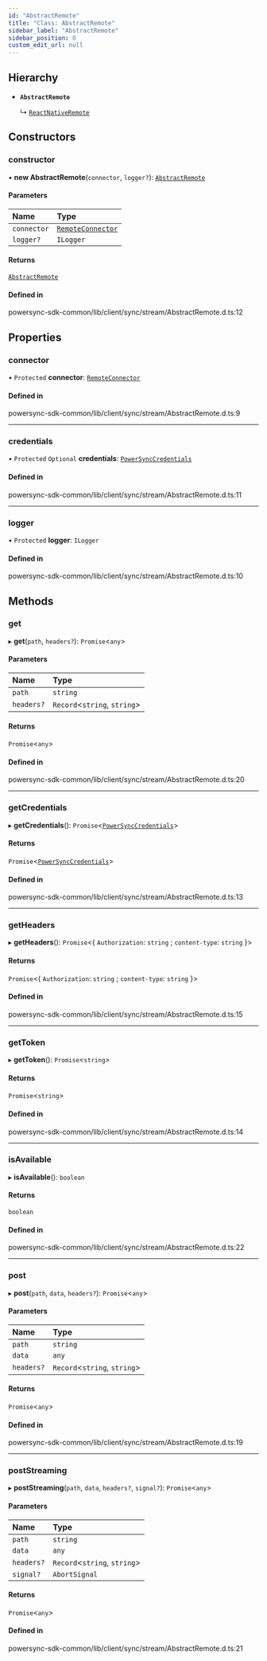 ```yaml
---
id: "AbstractRemote"
title: "Class: AbstractRemote"
sidebar_label: "AbstractRemote"
sidebar_position: 0
custom_edit_url: null
---
```


## Hierarchy

- **`AbstractRemote`**

  ↳ [`ReactNativeRemote`](ReactNativeRemote.md)

## Constructors

### constructor

• **new AbstractRemote**(`connector`, `logger?`): [`AbstractRemote`](AbstractRemote.md)

#### Parameters

| Name | Type |
| :------ | :------ |
| `connector` | [`RemoteConnector`](../modules.md#remoteconnector) |
| `logger?` | `ILogger` |

#### Returns

[`AbstractRemote`](AbstractRemote.md)

#### Defined in

powersync-sdk-common/lib/client/sync/stream/AbstractRemote.d.ts:12

## Properties

### connector

• `Protected` **connector**: [`RemoteConnector`](../modules.md#remoteconnector)

#### Defined in

powersync-sdk-common/lib/client/sync/stream/AbstractRemote.d.ts:9

___

### credentials

• `Protected` `Optional` **credentials**: [`PowerSyncCredentials`](../interfaces/PowerSyncCredentials.md)

#### Defined in

powersync-sdk-common/lib/client/sync/stream/AbstractRemote.d.ts:11

___

### logger

• `Protected` **logger**: `ILogger`

#### Defined in

powersync-sdk-common/lib/client/sync/stream/AbstractRemote.d.ts:10

## Methods

### get

▸ **get**(`path`, `headers?`): `Promise`<`any`\>

#### Parameters

| Name | Type |
| :------ | :------ |
| `path` | `string` |
| `headers?` | `Record`<`string`, `string`\> |

#### Returns

`Promise`<`any`\>

#### Defined in

powersync-sdk-common/lib/client/sync/stream/AbstractRemote.d.ts:20

___

### getCredentials

▸ **getCredentials**(): `Promise`<[`PowerSyncCredentials`](../interfaces/PowerSyncCredentials.md)\>

#### Returns

`Promise`<[`PowerSyncCredentials`](../interfaces/PowerSyncCredentials.md)\>

#### Defined in

powersync-sdk-common/lib/client/sync/stream/AbstractRemote.d.ts:13

___

### getHeaders

▸ **getHeaders**(): `Promise`<\{ `Authorization`: `string` ; `content-type`: `string`  }\>

#### Returns

`Promise`<\{ `Authorization`: `string` ; `content-type`: `string`  }\>

#### Defined in

powersync-sdk-common/lib/client/sync/stream/AbstractRemote.d.ts:15

___

### getToken

▸ **getToken**(): `Promise`<`string`\>

#### Returns

`Promise`<`string`\>

#### Defined in

powersync-sdk-common/lib/client/sync/stream/AbstractRemote.d.ts:14

___

### isAvailable

▸ **isAvailable**(): `boolean`

#### Returns

`boolean`

#### Defined in

powersync-sdk-common/lib/client/sync/stream/AbstractRemote.d.ts:22

___

### post

▸ **post**(`path`, `data`, `headers?`): `Promise`<`any`\>

#### Parameters

| Name | Type |
| :------ | :------ |
| `path` | `string` |
| `data` | `any` |
| `headers?` | `Record`<`string`, `string`\> |

#### Returns

`Promise`<`any`\>

#### Defined in

powersync-sdk-common/lib/client/sync/stream/AbstractRemote.d.ts:19

___

### postStreaming

▸ **postStreaming**(`path`, `data`, `headers?`, `signal?`): `Promise`<`any`\>

#### Parameters

| Name | Type |
| :------ | :------ |
| `path` | `string` |
| `data` | `any` |
| `headers?` | `Record`<`string`, `string`\> |
| `signal?` | `AbortSignal` |

#### Returns

`Promise`<`any`\>

#### Defined in

powersync-sdk-common/lib/client/sync/stream/AbstractRemote.d.ts:21
